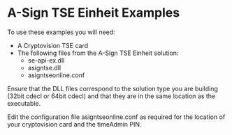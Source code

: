 # A-Sign TSE Einheit Examples
To use these examples you will need:
- A Cryptovision TSE card
- The following files from the A-Sign TSE Einheit solution:
  - se-api-ex.dll
  - asigntse.dll
  - asigntseonline.conf

Ensure that the DLL files correspond to the solution type you are building (32bit cdecl or 64bit cdecl) and that they are in the same location as the executable.

Edit the configuration file asigntseonline.conf as required for the location of your cryptovision card and the timeAdmin PIN.